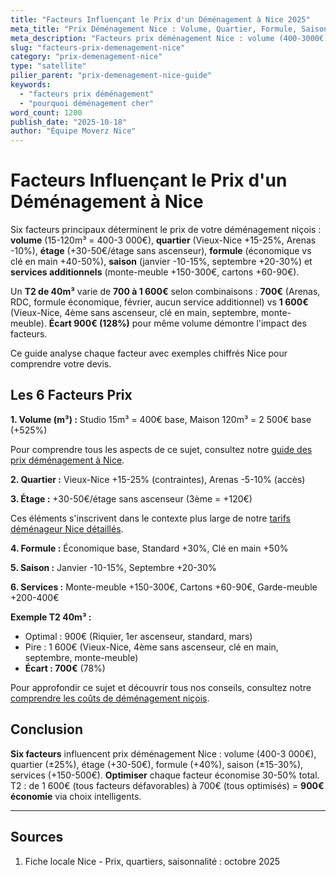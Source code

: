 ```yaml
---
title: "Facteurs Influençant le Prix d'un Déménagement à Nice 2025"
meta_title: "Prix Déménagement Nice : Volume, Quartier, Formule, Saison"
meta_description: "Facteurs prix déménagement Nice : volume (400-3000€), quartier (Vieux-Nice +15-25%), formule (économique vs clé en main +40%), saison (-10-15% hiver). Guide."
slug: "facteurs-prix-demenagement-nice"
category: "prix-demenagement-nice"
type: "satellite"
pilier_parent: "prix-demenagement-nice-guide"
keywords:
  - "facteurs prix déménagement"
  - "pourquoi déménagement cher"
word_count: 1200
publish_date: "2025-10-18"
author: "Équipe Moverz Nice"
---
```


# Facteurs Influençant le Prix d'un Déménagement à Nice

Six facteurs principaux déterminent le prix de votre déménagement niçois : **volume** (15-120m³ = 400-3 000€), **quartier** (Vieux-Nice +15-25%, Arenas -10%), **étage** (+30-50€/étage sans ascenseur), **formule** (économique vs clé en main +40-50%), **saison** (janvier -10-15%, septembre +20-30%) et **services additionnels** (monte-meuble +150-300€, cartons +60-90€).

Un **T2 de 40m³** varie de **700 à 1 600€** selon combinaisons : **700€** (Arenas, RDC, formule économique, février, aucun service additionnel) vs **1 600€** (Vieux-Nice, 4ème sans ascenseur, clé en main, septembre, monte-meuble). **Écart 900€ (128%)** pour même volume démontre l'impact des facteurs.

Ce guide analyse chaque facteur avec exemples chiffrés Nice pour comprendre votre devis.

## Les 6 Facteurs Prix

**1. Volume (m³) :** Studio 15m³ = 400€ base, Maison 120m³ = 2 500€ base (+525%)

Pour comprendre tous les aspects de ce sujet, consultez notre [guide des prix déménagement à Nice](/blog/prix/prix-demenagement-nice-guide).


**2. Quartier :** Vieux-Nice +15-25% (contraintes), Arenas -5-10% (accès)

**3. Étage :** +30-50€/étage sans ascenseur (3ème = +120€)


Ces éléments s'inscrivent dans le contexte plus large de notre [tarifs déménageur Nice détaillés](/blog/prix/prix-demenagement-nice-guide).

**4. Formule :** Économique base, Standard +30%, Clé en main +50%

**5. Saison :** Janvier -10-15%, Septembre +20-30%

**6. Services :** Monte-meuble +150-300€, Cartons +60-90€, Garde-meuble +200-400€

**Exemple T2 40m³ :**
- Optimal : 900€ (Riquier, 1er ascenseur, standard, mars)
- Pire : 1 600€ (Vieux-Nice, 4ème sans ascenseur, clé en main, septembre, monte-meuble)
- **Écart : 700€** (78%)


Pour approfondir ce sujet et découvrir tous nos conseils, consultez notre [comprendre les coûts de déménagement niçois](/blog/prix/prix-demenagement-nice-guide).

## Conclusion

**Six facteurs** influencent prix déménagement Nice : volume (400-3 000€), quartier (±25%), étage (+30-50€), formule (+40%), saison (±15-30%), services (+150-500€). **Optimiser** chaque facteur économise 30-50% total. T2 : de 1 600€ (tous facteurs défavorables) à 700€ (tous optimisés) = **900€ économie** via choix intelligents.

---

## Sources

1. Fiche locale Nice - Prix, quartiers, saisonnalité : octobre 2025


